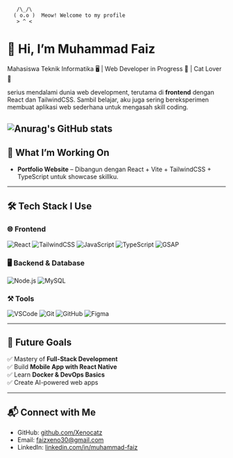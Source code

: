        /\_/\  
      ( o.o )  Meow! Welcome to my profile
       > ^ <  

# 👋 Hi, I’m Muhammad Faiz

Mahasiswa Teknik Informatika 🖥️ | Web Developer in Progress 🚀 | Cat Lover 🐾

serius mendalami dunia web development, terutama di **frontend** dengan React dan TailwindCSS. Sambil belajar, aku juga sering bereksperimen membuat aplikasi web sederhana untuk mengasah skill coding.

![Anurag's GitHub stats](https://github-readme-stats.vercel.app/api?username=Xenocatz&show_icons=true&theme=dracula)
---

## 🌟 What I’m Working On

- **Portfolio Website** – Dibangun dengan React + Vite + TailwindCSS + TypeScript untuk showcase skillku.

---

## 🛠️ Tech Stack I Use

### 🌐 Frontend
![React](https://img.shields.io/badge/React-20232A?style=for-the-badge&logo=react&logoColor=61DAFB)
![TailwindCSS](https://img.shields.io/badge/TailwindCSS-0F172A?style=for-the-badge&logo=tailwindcss&logoColor=38BDF8)
![JavaScript](https://img.shields.io/badge/JavaScript-F7DF1E?style=for-the-badge&logo=javascript&logoColor=000)
![TypeScript](https://img.shields.io/badge/TypeScript-3178C6?style=for-the-badge&logo=typescript&logoColor=fff)
![GSAP](https://img.shields.io/badge/GSAP-88CE02?style=for-the-badge&logo=greensock&logoColor=fff)


### 🖥️ Backend & Database
![Node.js](https://img.shields.io/badge/Node.js-339933?style=for-the-badge&logo=node.js&logoColor=fff)
![MySQL](https://img.shields.io/badge/MySQL-4479A1?style=for-the-badge&logo=mysql&logoColor=fff)
<!-- ![Express.js](https://img.shields.io/badge/Express.js-000?style=for-the-badge&logo=express&logoColor=fff)
![Firebase](https://img.shields.io/badge/Firebase-FFCA28?style=for-the-badge&logo=firebase&logoColor=000)
-->
### ⚒️ Tools
![VSCode](https://img.shields.io/badge/VSCode-007ACC?style=for-the-badge&logo=visual-studio-code&logoColor=fff)
![Git](https://img.shields.io/badge/Git-F05032?style=for-the-badge&logo=git&logoColor=fff)
![GitHub](https://img.shields.io/badge/GitHub-181717?style=for-the-badge&logo=github&logoColor=fff)
![Figma](https://img.shields.io/badge/Figma-F24E1E?style=for-the-badge&logo=figma&logoColor=fff)

---

## 🚀 Future Goals

✅ Mastery of **Full-Stack Development**  
✅ Build **Mobile App with React Native**  
✅ Learn **Docker & DevOps Basics**  
✅ Create AI-powered web apps  

---

## 📬 Connect with Me

- GitHub: [github.com/Xenocatz](https://github.com/Xenocatz)
- Email: faizxeno30@gmail.com
- LinkedIn: [linkedin.com/in/muhammad-faiz](www.linkedin.com/in/muhammad-faiz-670800313)
<!--
---

## 💻 Portfolio Preview
![Portfolio Preview](https://github.com/Xenocatz/Portfolio/blob/main/public/preview.png)

---

## 💭 Personal Quote

> “Belajar coding itu kayak leveling di game—susah di awal, OP di akhir.”
-->

